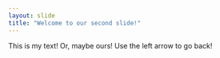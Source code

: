 ```yaml
---
layout: slide
title: "Welcome to our second slide!"
---
```

This is my text!  Or, maybe ours!
Use the left arrow to go back!
